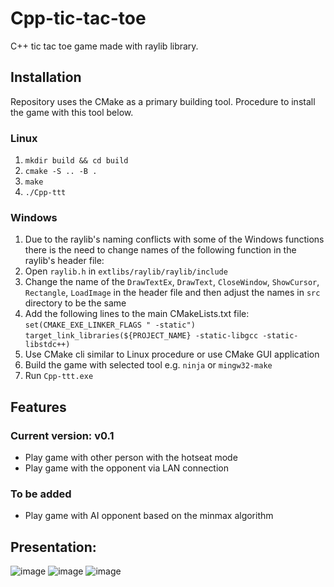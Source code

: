 # Cpp-tic-tac-toe
C++ tic tac toe game made with raylib library.

## Installation
Repository uses the CMake as a primary building tool. Procedure to install the game with this tool below.
### Linux
1. ```mkdir build && cd build```
2. ```cmake -S .. -B .```
3. ```make```
4. ```./Cpp-ttt```

### Windows
1. Due to the raylib's naming conflicts with some of the Windows functions there is the need to change names of the following function in the raylib's header file:
  1. Open ```raylib.h``` in ```extlibs/raylib/raylib/include```
  2. Change the name of the ```DrawTextEx```, ```DrawText```, ```CloseWindow```, ```ShowCursor```, ```Rectangle```, ```LoadImage``` in the header file and then adjust the names in ```src``` directory to be the same
3. Add the following lines to the main CMakeLists.txt file:\
    ```set(CMAKE_EXE_LINKER_FLAGS " -static")```\
    ```target_link_libraries(${PROJECT_NAME} -static-libgcc -static-libstdc++)```
4. Use CMake cli similar to Linux procedure or use CMake GUI application
5. Build the game with selected tool e.g. ```ninja``` or ```mingw32-make```
6. Run ```Cpp-ttt.exe```

## Features
### Current version: v0.1

- Play game with other person with the hotseat mode
- Play game with the opponent via LAN connection

### To be added
- Play game with AI opponent based on the minmax algorithm

## Presentation:
![image](https://github.com/Regis-1/Cpp-tic-tac-toe/assets/59539717/051d4846-250a-4788-8d17-00ad1035fbb1)
![image](https://github.com/Regis-1/Cpp-tic-tac-toe/assets/59539717/db9fb6b5-aad1-441e-8e6d-993b2e1c25c1)
![image](https://github.com/Regis-1/Cpp-tic-tac-toe/assets/59539717/9c434bc6-1346-4bc4-bc70-d3bf4f4ff644)
